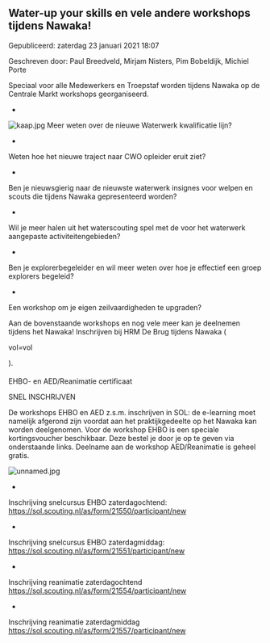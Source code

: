 


Water-up your skills en vele andere workshops tijdens Nawaka!
--------------------------------------------------------------





 Gepubliceerd: zaterdag 23 januari 2021 18:07
   

 Geschreven door: Paul Breedveld, Mirjam Nisters, Pim Bobeldijk, Michiel Porte
   





 Speciaal voor alle Medewerkers en Troepstaf worden tijdens Nawaka op de Centrale Markt workshops georganiseerd.
 





* 
![kaap.jpg](/images/kaap.jpg)
 Meer weten over de nieuwe Waterwerk kwalificatie lijn?
 

* 
 Weten hoe het nieuwe traject naar CWO opleider eruit ziet?
 

* 
 Ben je nieuwsgierig naar de nieuwste waterwerk insignes voor welpen en scouts die tijdens Nawaka gepresenteerd worden?
 

* 
 Wil je meer halen uit het waterscouting spel met de voor het waterwerk aangepaste activiteitengebieden?
 

* 
 Ben je explorerbegeleider en wil meer weten over hoe je effectief een groep explorers begeleid?
 

* 
 Een workshop om je eigen zeilvaardigheden te upgraden?
 




 Aan de bovenstaande workshops en nog vele meer kan je deelnemen tijdens het Nawaka! Inschrijven bij HRM De Brug tijdens Nawaka (
 
 vol=vol
 
 ).
 


#### 
 EHBO- en AED/Reanimatie certificaat
 
 SNEL INSCHRIJVEN



 De workshops EHBO en AED z.s.m. inschrijven in SOL: de e-learning moet namelijk afgerond zijn voordat aan het praktijkgedeelte op het Nawaka kan worden deelgenomen. Voor de workshop EHBO is een speciale kortingsvoucher beschikbaar. Deze bestel je door je op te geven via onderstaande links. Deelname aan de workshop AED/Reanimatie is geheel gratis.
 



![unnamed.jpg](/images/unnamed.jpg)





* 
 Inschrijving snelcursus EHBO zaterdagochtend:
 <https://sol.scouting.nl/as/form/21550/participant/new>


* 
 Inschrijving snelcursus EHBO zaterdagmiddag:
 <https://sol.scouting.nl/as/form/21551/participant/new>


* 
 Inschrijving reanimatie zaterdagochtend
 <https://sol.scouting.nl/as/form/21554/participant/new>


* 
 Inschrijving reanimatie zaterdagmiddag
 <https://sol.scouting.nl/as/form/21557/participant/new>






